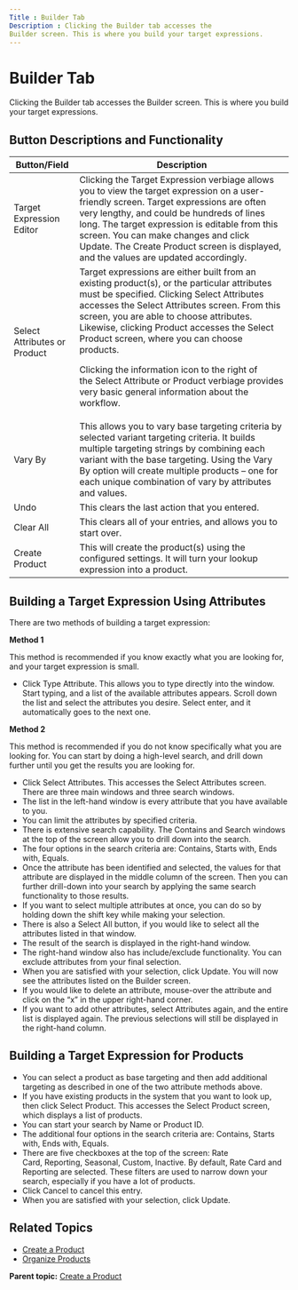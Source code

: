 ```yaml
---
Title : Builder Tab
Description : Clicking the Builder tab accesses the
Builder screen. This is where you build your target expressions.
---
```



# Builder Tab



Clicking the Builder tab accesses the
Builder screen. This is where you build your target expressions.



## Button Descriptions and Functionality

<table class="table">
<thead class="thead">
<tr class="header row">
<th id="ID-000012f4__entry__1" class="entry">Button/Field</th>
<th id="ID-000012f4__entry__2" class="entry">Description</th>
</tr>
</thead>
<tbody class="tbody">
<tr class="odd row">
<td class="entry" headers="ID-000012f4__entry__1">Target Expression
Editor</td>
<td class="entry" headers="ID-000012f4__entry__2">Clicking the Target
Expression verbiage allows you to view the target expression on a
user-friendly screen. Target expressions are often very lengthy, and
could be hundreds of lines long. The target expression is editable from
this screen. You can make changes and click <span
class="ph uicontrol">Update. The <span
class="ph uicontrol">Create Product screen is displayed, and the
values are updated accordingly.</td>
</tr>
<tr class="even row">
<td class="entry" headers="ID-000012f4__entry__1">Select Attributes or
Product</td>
<td class="entry" headers="ID-000012f4__entry__2">Target expressions are
either built from an existing product(s), or the particular attributes
must be specified. Clicking Select
Attributes accesses the Select Attributes screen. From this
screen, you are able to choose attributes. Likewise, clicking <span
class="ph uicontrol">Product accesses the Select Product screen,
where you can choose products.
<p>Clicking the information icon to the right of the Select
Attribute or Product verbiage provides very basic general information
about the workflow.</p></td>
</tr>
<tr class="odd row">
<td class="entry" headers="ID-000012f4__entry__1">Vary By</td>
<td class="entry" headers="ID-000012f4__entry__2">This allows you to
vary base targeting criteria by selected variant targeting criteria. It
builds multiple targeting strings by combining each variant with the
base targeting. Using the Vary By option will create multiple products –
one for each unique combination of vary by attributes and values.</td>
</tr>
<tr class="even row">
<td class="entry" headers="ID-000012f4__entry__1">Undo</td>
<td class="entry" headers="ID-000012f4__entry__2">This clears the last
action that you entered.</td>
</tr>
<tr class="odd row">
<td class="entry" headers="ID-000012f4__entry__1">Clear All</td>
<td class="entry" headers="ID-000012f4__entry__2">This clears all of
your entries, and allows you to start over.</td>
</tr>
<tr class="even row">
<td class="entry" headers="ID-000012f4__entry__1">Create Product</td>
<td class="entry" headers="ID-000012f4__entry__2">This will create the
product(s) using the configured settings. It will turn your lookup
expression into a product.</td>
</tr>
</tbody>
</table>





## Building a Target Expression Using Attributes

There are two methods of building a target expression:

**Method 1**

This method is recommended if you know exactly what you are looking for,
and your target expression is small. 

- Click Type Attribute. This allows
  you to type directly into the window. Start typing, and a list of the
  available attributes appears. Scroll down the list and select the
  attributes you desire. Select enter, and it automatically goes to the
  next one.

**Method 2**

This method is recommended if you do not know specifically what you are
looking for. You can start by doing a high-level search, and drill down
further until you get the results you are looking for.

- Click Select Attributes. This
  accesses the Select Attributes screen. There are three main windows
  and three search windows.
- The list in the left-hand window is every attribute that you have
  available to you.
- You can limit the attributes by specified criteria.
- There is extensive search capability. The Contains and Search windows
  at the top of the screen allow you to drill down into the search.
- The four options in the search criteria are: Contains, Starts
  with, Ends with, Equals.
- Once the attribute has been identified and selected, the values for
  that attribute are displayed in the middle column of the screen. Then
  you can further drill-down into your search by applying the same
  search functionality to those results.
- If you want to select multiple attributes at once, you can do so by
  holding down the shift key while making your selection.
- There is also a Select All button,
  if you would like to select all the attributes listed in that window.
- The result of the search is displayed in the right-hand window.
- The right-hand window also has include/exclude functionality. You can
  exclude attributes from your final selection.
- When you are satisfied with your selection,
  click Update. You will now see the
  attributes listed on the Builder screen.
- If you would like to delete an attribute, mouse-over the attribute and
  click on the “x” in the upper right-hand corner.
- If you want to add other attributes, select Attributes again, and the
  entire list is displayed again. The previous selections will still be
  displayed in the right-hand column.



<div id="ID-000012f4__section_y45_dn1_nwb" >

## Building a Target Expression for Products

- You can select a product as base targeting and then add additional
  targeting as described in one of the two attribute methods above.
- If you have existing products in the system that you want to look up,
  then click Select Product. This
  accesses the Select Product screen, which displays a list of
  products. 
- You can start your search by Name or Product ID.
- The additional four options in the search criteria
  are: Contains, Starts with, Ends with, Equals.
- There are five checkboxes at the top of the screen: Rate
  Card, Reporting, Seasonal, Custom, Inactive. By default, Rate Card and
  Reporting are selected. These filters are used to narrow down your
  search, especially if you have a lot of products.
- Click Cancel to cancel this entry.
- When you are satisfied with your selection, click
  Update.



<div id="ID-000012f4__section_bs5_dn1_nwb" >

## Related Topics



<div id="ID-000012f4__section_ip5_dn1_nwb" >

- <a href="create-a-product.html" class="xref">Create a Product</a>
- <a href="organize-products.html" class="xref">Organize Products</a>  





<div class="familylinks">

<div class="parentlink">

**Parent topic:**
<a href="../topics/create-a-product.html" class="link">Create a
Product</a>






